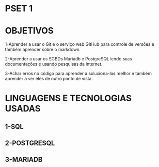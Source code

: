 # PSET 1

# OBJETIVOS

1-Aprender a usar o Git e o serviço web GitHub para controle de versões e também aprender sobre o markdown.

2-Aprender a usar os SGBDs Mariadb e PostgreSQL lendo suas documentações e usando pesquisas da internet.

3-Achar erros no código para aprender a soluciona-los melhor e também aprender a ver eles de outro ponto de vista.

# LINGUAGENS E TECNOLOGIAS USADAS

## 1-SQL
## 2-POSTGRESQL
## 3-MARIADB

